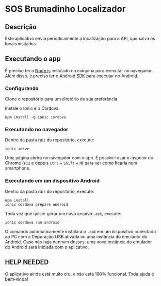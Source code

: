 # SOS Brumadinho Localizador

## Descrição
Este aplicativo envia periodicamente a localização para a API, que salva os locais visitados.

## Executando o app

É preciso ter o [Node.js](https://nodejs.org/en/) instalado na máquina para executar no navegador. Além disso, é preciso ter o [Android SDK](https://developer.android.com/studio/) para executar no Android.

### Configurando
Clone o repositório para um diretório da sua preferência

Instale o Ionic e o Cordova:

    npm install -g ionic cordova

### Executando no navegador

Dentro da pasta raiz do repositório, execute:

    ionic serve

Uma página abrirá no navegador com o app. É possível usar o inspetor do Chrome (`F12` e depois `Ctrl` + `Shift` + `M`) para ver como ficaria num smartphone.

### Executando em um dispositivo Android

Dentro da pasta raiz do repositório, execute:

    npm install
    ionic cordova prepare android

Toda vez que quiser gerar um novo arquivo `.apk`, execute:

    ionic cordova run android

O comando automaticamente instalará o `.apk` em um dispositivo conectado ao PC com a Depuração USB ativada ou uma instância do emulador do Android. Caso não haja nenhum desses, uma nova instância do emulador do Android será iniciada com o aplicativo.

## HELP NEEDED

O aplicativo ainda está muito cru, e não está 100% funcional. Toda ajuda é bem-vinda!
